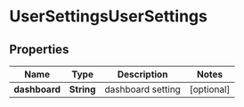 # UserSettingsUserSettings

## Properties
Name | Type | Description | Notes
------------ | ------------- | ------------- | -------------
**dashboard** | **String** | dashboard setting |  [optional]
